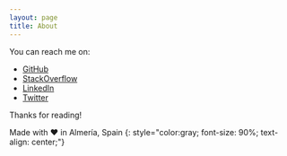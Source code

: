```yaml
---
layout: page
title: About
---
```


You can reach me on:

- [GitHub](https://github.com/klashxx)
- [StackOverflow](http://stackoverflow.com/users/1200821/klashxx?tab=profile)
- [LinkedIn](https://linkedin.com/in/juandiegogodoy)
- [Twitter](http://twitter.com/klashxx)

Thanks for reading!   


Made with :heart: in Almería, Spain
{: style="color:gray; font-size: 90%; text-align: center;"}

